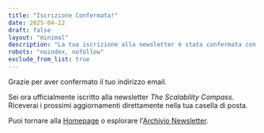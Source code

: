 ```yaml
---
title: "Iscrizione Confermata!"
date: 2025-04-12
draft: false
layout: "minimal"
description: "La tua iscrizione alla newsletter è stata confermata con successo."
robots: "noindex, nofollow"
exclude_from_list: true
---
```


Grazie per aver confermato il tuo indirizzo email.

Sei ora ufficialmente iscritto alla newsletter *The Scalability Compass*. Riceverai i prossimi aggiornamenti direttamente nella tua casella di posta.

Puoi tornare alla [Homepage](/it/) o esplorare l'[Archivio Newsletter](/it/newsletter/).
